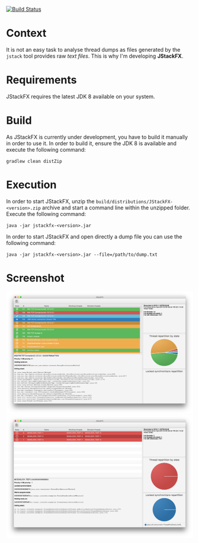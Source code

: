 [![Build Status](https://travis-ci.org/twasyl/jstackfx.svg?branch=master)](https://travis-ci.org/twasyl/jstackfx)

# Context

It is not an easy task to analyse thread dumps as files generated by the `jstack` tool provides raw _text files_.
This is why I'm developing **JStackFX**.

# Requirements

JStackFX requires the latest JDK 8 available on your system.

# Build

As JStackFX is currently under development, you have to build it manually in order to use it. In order to build it, ensure the JDK 8 is available and execute the following command:

```shell
gradlew clean distZip
```

# Execution

In order to start JStackFX, unzip the `build/distributions/JStackFX-<version>.zip` archive and start a command line within the unzipped folder. Execute the following command:

```shell
java -jar jstackfx-<version>.jar
```

In order to start JStackFX and open directly a dump file you can use the following command:

```shell
java -jar jstackfx-<version>.jar --file=/path/to/dump.txt
```

# Screenshot

![Screenshot of JStackFX](src/site/screenshots/JStackFX_01.png)
![Screenshot of JStackFX](src/site/screenshots/JStackFX_02.png)
